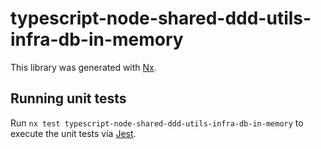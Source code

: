 # typescript-node-shared-ddd-utils-infra-db-in-memory

This library was generated with [Nx](https://nx.dev).

## Running unit tests

Run `nx test typescript-node-shared-ddd-utils-infra-db-in-memory` to execute the unit tests via [Jest](https://jestjs.io).
